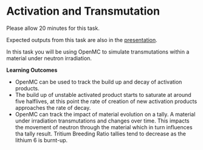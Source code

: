 
# Activation and Transmutation

Please allow 20 minutes for this task.

Expected outputs from this task are also in the [presentation](https://slides.com/neutronics_workshop/neutronics_workshop#/15).

In this task you will be using OpenMC to simulate transmutations within a material under neutron irradiation.


**Learning Outcomes**

- OpenMC can be used to track the build up and decay of activation products.
- The build up of unstable activated product starts to saturate at around five halflives, at this point the rate of creation of new activation products approaches the rate of decay.
- OpenMC can track the impact of material evolution on a tally. A material under irradiation transmutations and changes over time. This impacts the movement of neutron through the material which in turn influences tha tally result. Tritium Breeding Ratio tallies tend to decrease as the lithium 6 is burnt-up.